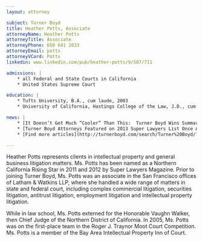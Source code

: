 ```yaml
---
layout: attorney

subject: Turner Boyd
title: Heather Potts, Associate
attorneyName: Heather Potts
attorneyTitle: Associate
attorneyPhone: 650 641 2833
attorneyEmail: potts
attorneyVCard: Potts
linkedin: www.linkedin.com/pub/heather-potts/9/507/711

admissions: |
	* all Federal and State Courts in California
	* United States Supreme Court

education: |
	* Tufts University, B.A., cum laude, 2003
	* University of California, Hastings College of the Law, J.D., cum laude, 2006

news: |
	* [It Doesn’t Get Much “Cooler” Than This:  Turner Boyd Wins Summary Judgment for Cooler Master and LSI](http://turnerboyd.com/it-doesn%e2%80%99t-get-much-%e2%80%9ccooler%e2%80%9d-than-this-turner-boyd-wins-summary-judgment-for-cooler-master-and-lsi/)
	* [Turner Boyd Attorneys Featured on 2013 Super Lawyers List Once Again!](http://turnerboyd.com/turner-boyd-attorneys-featured-on-2013-super-lawyers-list-once-again/)
	* [Find more articles](http://turnerboyd.com/search/Turner%20Boyd/?s=potts&cat=9) about Heather Potts

---
```

Heather Potts represents clients in intellectual property and general business litigation matters. Ms. Potts has been named as a Northern California Rising Star in 2011 and 2012 by Super Lawyers Magazine. Prior to joining Turner Boyd, Ms. Potts was an associate in the San Francisco offices of Latham &amp; Watkins LLP, where she handled a wide range of matters in state and federal court, including complex commercial litigation, securities litigation, antitrust litigation, employment litigation and intellectual property litigation.

While in law school, Ms. Potts externed for the Honorable Vaughn Walker, then Chief Judge of the Northern District of California. In 2005, Ms. Potts was on the first-place team in the Roger J. Traynor Moot Court Competition. Ms. Potts is a member of the Bay Area Intellectual Property Inn of Court.

